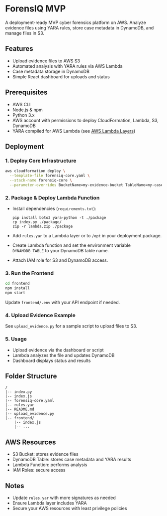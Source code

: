 # ForensIQ MVP

A deployment-ready MVP cyber forensics platform on AWS. Analyze evidence files using YARA rules, store case metadata in DynamoDB, and manage files in S3.

## Features

- Upload evidence files to AWS S3
- Automated analysis with YARA rules via AWS Lambda
- Case metadata storage in DynamoDB
- Simple React dashboard for uploads and status

## Prerequisites

- AWS CLI
- Node.js & npm
- Python 3.x
- AWS account with permissions to deploy CloudFormation, Lambda, S3, DynamoDB
- YARA compiled for AWS Lambda (see [AWS Lambda Layers](https://docs.aws.amazon.com/lambda/latest/dg/configuration-layers.html))

## Deployment

### 1. Deploy Core Infrastructure

```sh
aws cloudformation deploy \
  --template-file forensiq-core.yaml \
  --stack-name forensiq-core \
  --parameter-overrides BucketName=my-evidence-bucket TableName=my-case-table
```

### 2. Package & Deploy Lambda Function

- Install dependencies (`requirements.txt`):

  ```
  pip install boto3 yara-python -t ./package
  cp index.py ./package/
  zip -r lambda.zip ./package
  ```

- Add `rules.yar` to a Lambda layer or to `/opt` in your deployment package.

- Create Lambda function and set the environment variable `DYNAMODB_TABLE` to your DynamoDB table name.

- Attach IAM role for S3 and DynamoDB access.

### 3. Run the Frontend

```sh
cd frontend
npm install
npm start
```

Update `frontend/.env` with your API endpoint if needed.

### 4. Upload Evidence Example

See `upload_evidence.py` for a sample script to upload files to S3.

### 5. Usage

- Upload evidence via the dashboard or script
- Lambda analyzes the file and updates DynamoDB
- Dashboard displays status and results

## Folder Structure

```
/
|-- index.py
|-- index.js
|-- forensiq-core.yaml
|-- rules.yar
|-- README.md
|-- upload_evidence.py
|-- frontend/
    |-- index.js
    |-- ...
```

## AWS Resources

- S3 Bucket: stores evidence files
- DynamoDB Table: stores case metadata and YARA results
- Lambda Function: performs analysis
- IAM Roles: secure access

## Notes

- Update `rules.yar` with more signatures as needed
- Ensure Lambda layer includes YARA
- Secure your AWS resources with least privilege policies
